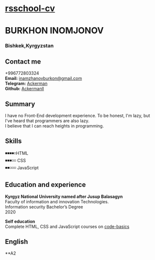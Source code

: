 # [rsschool-cv](https://ackermanll.github.io/rsschool-cv/)
# BURKHON INOMJONOV    
### Bishkek,Kyrgyzstan  

## Contact me
+996772803324  
**Email:** inamzhanovburkon@gmail.com  
**Telegram:** [Ackerman](http://t.me/Ackermanb)  
**Github:** [Ackermanll](https://github.com/Ackermanll)  

## Summary  
I have no Front-End development experience. To be honest, I'm lazy, but I've heard that programmers are also lazy.  
I believe that I can reach heights in programming.  

## Skills  
◾◾◾◾◽HTML  
◾◾◾◽◽ CSS  
◾◾◽◽◽ JavaScript  

## Education and experience
**Kyrgyz National University named after Jusup Balasagyn**  
Faculty of information and innovation Technologies.  
Information security Bachelor’s Degree  
2020  

**Self education**  
Complete HTML, CSS and JavaScript courses on [code-basics](https://ru.code-basics.com/)  

## English  
**A2 




